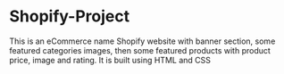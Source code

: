 # Shopify-Project
This is an  eCommerce name Shopify website with banner section, some featured categories images, then some featured products with product price, image and rating. It is built using HTML and CSS 
